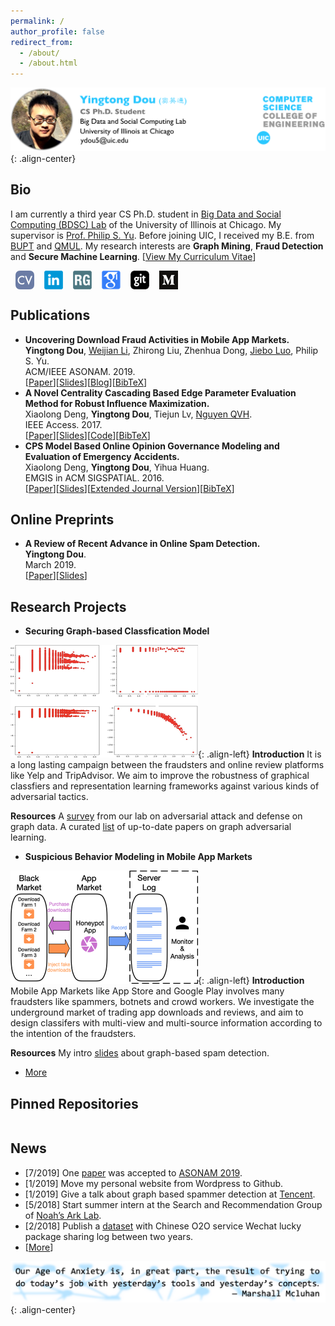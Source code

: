 ```yaml
---
permalink: /
author_profile: false
redirect_from: 
  - /about/
  - /about.html
---
```


![head](/images/head.png){: .align-center}

## Bio
I am currently a third year CS Ph.D. student in [Big Data and Social Computing (BDSC) Lab](https://bdsc.lab.uic.edu/) of the University of Illinois at Chicago. My supervisor is [Prof. Philip S. Yu](https://www.cs.uic.edu/PSYu/). Before joining UIC, I received my B.E. from [BUPT](https://www.bupt.edu.cn/) and [QMUL](https://www.qmul.ac.uk/). My research interests are **Graph Mining**, **Fraud Detection** and **Secure Machine Learning**. \[[View My Curriculum Vitae](http://ytongdou.com/files/The%20CV%20of%20Yingtong%20Dou.pdf)\]

<a href="http://ytongdou.com/files/The%20CV%20of%20Yingtong%20Dou.pdf"><img align="middle" src="/images/cv.png" alt="Curriculum Vitae" title="Curriculum Vitae" hspace="8"/></a><a href="https://www.linkedin.com/in/ytongdou/"><img align="middle" src="/images/linkedin.png" alt="LinkedIn" title="LinkedIn" hspace="8"/></a><a href="https://www.researchgate.net/profile/Yingtong_Dou"><img align="middle" src="/images/rg.png" alt="ResearchGate" title="ResearchGate" hspace="8"/></a><a href="https://scholar.google.com/citations?user=m5GpWLYAAAAJ&hl=en"><img align="middle" src="/images/scholar.png" alt="Google Scholar" title="Google Scholar" hspace="8"/></a><a href="https://github.com/YingtongDou"><img align="middle" src="/images/github.png" alt="Github" title="Github" hspace="8"/></a><a href="https://medium.com/@yingtongdou"><img align="middle" src="/images/medium.png" alt="Medium" title="Medium" hspace="8"/></a>  

## Publications
  * **Uncovering Download Fraud Activities in Mobile App Markets.**  
  **Yingtong Dou**, [Weijian Li](https://www.cs.rochester.edu/u/wli69/), Zhirong Liu, Zhenhua Dong, [Jiebo Luo](http://www.cs.rochester.edu/u/jluo/), Philip S. Yu.  
  ACM/IEEE ASONAM. 2019.  
  \[[Paper](http://ytongdou.com/files/ASONAM2019.pdf)\]\[[Slides](http://ytongdou.com/files/asonam19slides.pdf)\]\[[Blog](https://medium.com/@yingtongdou/tackling-fake-downloads-in-mobile-app-markets-lessons-learned-from-huawei-app-store-7448694945bd?source=friends_link&sk=add42402f6372d567e704cdddce6e04b)\]\[[BibTeX](http://ytongdou.com/files/bib3.txt)\] 
  * **A Novel Centrality Cascading Based Edge Parameter Evaluation Method for Robust Influence Maximization.**  
  Xiaolong Deng, **Yingtong Dou**, Tiejun Lv, [Nguyen QVH](https://sites.google.com/site/nqvhung/).  
  IEEE Access. 2017.  
  \[[Paper](http://ytongdou.com/files/A%20Novel%20Centrality%20Cascading%20Based%20Edge%20Parameter%20Evaluation%20Method%20for%20Robust%20Influence%20Maximization.pdf)\]\[[Slides](http://ytongdou.com/files/RIM.pdf)\]\[[Code](https://github.com/YingtongDou/Centrality-Influence-Maximization)\]\[[BibTeX](http://ytongdou.com/files/bib2.txt)\]  
  * **CPS Model Based Online Opinion Governance Modeling and Evaluation of Emergency Accidents.**  
  Xiaolong Deng, **Yingtong Dou**, Yihua Huang.  
  EMGIS in ACM SIGSPATIAL. 2016.  
  \[[Paper](http://ytongdou.com/files/CPS%20model%20based%20online%20opinion%20governance%20modeling%20and%20evaluation%20of%20emergency%20accidents.pdf)\]\[[Slides](http://ytongdou.com/files/CPS%20Model%20based%20opinion.pdf)\]\[[Extended Journal Version](http://ytongdou.com/files/Efficient%20CPS%20model%20based%20online%20opinion%20governance%20modeling%20and%20evaluation%20for%20emergency%20accidents.pdf)\]\[[BibTeX](http://ytongdou.com/files/bib1.txt)\]

## Online Preprints
  * **A Review of Recent Advance in Online Spam Detection.**  
  **Yingtong Dou**.  
  March 2019.  
  \[[Paper](http://ytongdou.com/files/A%20Review%20of%20Recent%20Advance%20in%20Online%20Spam%20Detection.pdf)\]\[[Slides](http://ytongdou.com/files/Online%20Spam%20Detection.pdf)\]

## Research Projects

  * **Securing Graph-based Classfication Model**
  
  ![projects2](/images/proj2.png){: .align-left} **Introduction** It is a long lasting campaign between the fraudsters and online review platforms like Yelp and TripAdvisor. We aim to improve the robustness of graphical classfiers and representation learning frameworks against various kinds of adversarial tactics.  

  **Resources** A [survey](https://arxiv.org/abs/1812.10528) from our lab on adversarial attack and defense on graph data. A curated [list](https://github.com/YingtongDou/graph-adversarial-learning-literature) of up-to-date papers on graph adversarial learning.  

  * **Suspicious Behavior Modeling in Mobile App Markets**
  
  ![projects1](/images/proj1.png){: .align-left} **Introduction** Mobile App Markets like App Store and Google Play involves many fraudsters like spammers, botnets and crowd workers. We investigate the underground market of trading app downloads and reviews, and aim to design classifers with multi-view and multi-source information according to the intention of the fraudsters.  

  **Resources** My intro [slides](http://ytongdou.com/files/Review%20Spam%20Detection.pdf) about graph-based spam detection.  


  * [More](http://ytongdou.com/projects)

## Pinned Repositories

<div>
<div class="github-card" data-github="YingtongDou/graph-adversarial-learning-literature" data-width="300" data-height="" data-theme="default" style="float:left;width:50%;" ></div>
<script src="//cdn.jsdelivr.net/github-cards/latest/widget.js"></script>

<div class="github-card" data-github="YingtongDou/graph-fraud-detection-papers" data-width="300" data-height="" data-theme="default" style="float:right;width:50%;" ></div>
<script src="//cdn.jsdelivr.net/github-cards/latest/widget.js"></script>
<div style="clear:both; font-size:1px;"></div>
</div>

## News
  * \[7/2019\] One [paper](http://ytongdou.com/files/ASONAM2019.pdf) was accepted to [ASONAM 2019](http://asonam.cpsc.ucalgary.ca/2019/index.php).  
  * \[1/2019\] Move my personal website from Wordpress to Github.  
  * \[1/2019\] Give a talk about graph based spammer detection at [Tencent](https://beacon.qq.com).  
  * \[5/2018\] Start summer intern at the Search and Recommendation Group of [Noah’s Ark Lab](http://www.noahlab.com.hk/#/home).  
  * \[2/2018\] Publish a [dataset](http://ytongdou.com/blogs/2018/02/wechat-lucky-package/) with Chinese O2O service Wechat lucky package sharing log between two years.  
  * \[[More](http://ytongdou.com/news/)\]

![quote](/images/quote.png){: .align-center}
